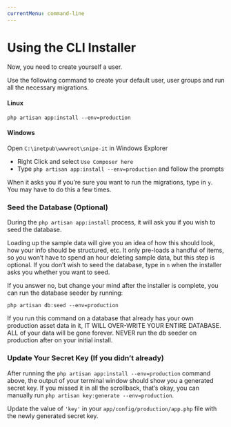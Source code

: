 ```yaml
---
currentMenu: command-line
---
```


# Using the CLI Installer

Now, you need to create yourself a user.

Use the following command to create your default user, user groups and run all the necessary migrations.


#### <i class="fa fa-linux"></i> Linux
```
php artisan app:install --env=production
```

#### <i class="fa fa-windows"></i> Windows

Open `C:\inetpub\wwwroot\snipe-it` in Windows Explorer

- Right Click and select `Use Composer here`
- Type `php artisan app:install --env=production` and follow the prompts


When it asks you if you’re sure you want to run the migrations, type in `y`. You may have to do this a few times.

### Seed the Database (Optional)

During the `php artisan app:install` process, it will ask you if you wish to seed the database.

Loading up the sample data will give you an idea of how this should look, how your info should be structured, etc. It only pre-loads a handful of items, so you won’t have to spend an hour deleting sample data, but this step is optional. If you don’t wish to seed the database, type in `n` when the installer asks you whether you want to seed.

If you answer no, but change your mind after the installer is complete, you can run the database seeder by running:

```
php artisan db:seed --env=production
```

If you run this command on a database that already has your own production asset data in it, IT WILL OVER-WRITE YOUR ENTIRE DATABASE. ALL of your data will be gone forever. NEVER run the db seeder on production after on your initial install.

### Update Your Secret Key (If you didn’t already)

After running the `php artisan app:install --env=production` command above, the output of your terminal window should show you a generated secret key. If you missed it in all the scrollback, that’s okay, you can manually run `php artisan key:generate --env=production`.

Update the value of `'key'` in your `app/config/production/app.php` file with the newly generated secret key.

